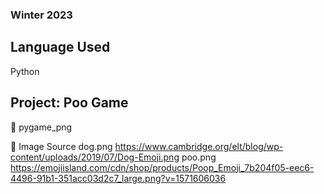 ### Winter 2023

## Language Used
Python

## Project: Poo Game
📌 pygame_png

📌 Image Source
dog.png https://www.cambridge.org/elt/blog/wp-content/uploads/2019/07/Dog-Emoji.png
poo.png https://emojiisland.com/cdn/shop/products/Poop_Emoji_7b204f05-eec6-4496-91b1-351acc03d2c7_large.png?v=1571606036
